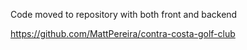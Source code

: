 Code moved to repository with both front and backend

https://github.com/MattPereira/contra-costa-golf-club
